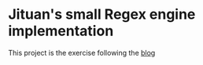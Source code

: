# Jituan's small Regex engine implementation
This project is the exercise following the [blog](http://dpk.io/dregs/toydregs)
